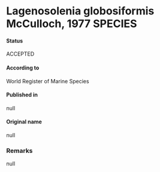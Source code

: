Lagenosolenia globosiformis McCulloch, 1977 SPECIES
=======

#### Status
ACCEPTED

#### According to
World Register of Marine Species

#### Published in
null

#### Original name
null

### Remarks
null